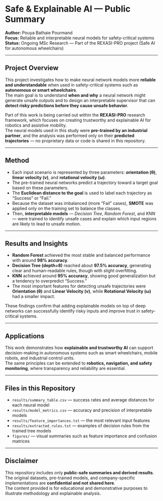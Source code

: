 # Safe & Explainable AI — Public Summary

**Author:** Pouya Bathaie Pourmand  
**Focus:** Reliable and interpretable neural models for safety-critical systems  
**Status:** Ongoing MSc Research — Part of the REXASI-PRO project (Safe AI for autonomous wheelchairs)

---

## Project Overview
This project investigates how to make neural network models more **reliable and understandable** when used in safety-critical systems such as **autonomous or smart wheelchairs**.  
The main goal is to understand **when and why** a neural network might generate unsafe outputs and to design an interpretable supervisor that can **detect risky predictions before they cause unsafe behavior**.  

Part of this work is being carried out within the **REXASI-PRO** research framework, which focuses on creating trustworthy and explainable AI for robotics and assistive mobility.  
The neural models used in this study were **pre-trained by an industrial partner**, and the analysis was performed only on their **predicted trajectories** — no proprietary data or code is shared in this repository.

---

## Method
- Each input scenario is represented by three parameters: **orientation (θ)**, **linear velocity (v)**, and **rotational velocity (ω)**.  
- The pre-trained neural networks predict a trajectory toward a target goal based on these parameters.  
- The **Euclidean distance to the goal** is used to label each trajectory as “Success” or “Fail.”  
- Because the dataset was imbalanced (more “Fail” cases), **SMOTE** was applied only on the training set to balance the classes.  
- Then, **interpretable models** — *Decision Tree*, *Random Forest*, and *KNN* — were trained to identify unsafe cases and explain which input regions are likely to lead to unsafe motion.  

---

## Results and Insights
- **Random Forest** achieved the most stable and balanced performance with around **98% accuracy**.  
- **Decision Tree (depth=8)** reached about **97.5% accuracy**, generating clear and human-readable rules, though with slight overfitting.  
- **KNN** achieved around **95% accuracy**, showing good generalization but a tendency to overpredict “Success.”  
- The most important features for detecting unsafe trajectories were **Orientation (θ)** and **Linear Velocity (v)**, while **Rotational Velocity (ω)** had a smaller impact.  

These findings confirm that adding explainable models on top of deep networks can successfully identify risky inputs and improve trust in safety-critical systems.

---

## Applications
This work demonstrates how **explainable and trustworthy AI** can support decision-making in autonomous systems such as smart wheelchairs, mobile robots, and industrial control units.  
The same principles can be extended to **robotics, navigation, and safety monitoring**, where transparency and reliability are essential.

---

## Files in this Repository
- `results/summary_table.csv` — success rates and average distances for each neural model  
- `results/model_metrics.csv` — accuracy and precision of interpretable models  
- `results/feature_importances.txt` — the most relevant input features  
- `results/extracted_rules.txt` — examples of decision rules from the trained tree models  
- `figures/` — visual summaries such as feature importance and confusion matrices  

---

## Disclaimer
This repository includes only **public-safe summaries and derived results**.  
The original datasets, pre-trained models, and company-specific implementations are **confidential and not shared here**.  
The content provided is for educational and demonstrative purposes to illustrate methodology and explainable analysis.
